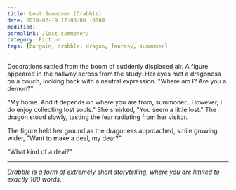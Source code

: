 ```yaml
---
title: Lost Summoner (Drabble)
date: 2020-02-19 17:00:00 -0800
modified: 
permalink: /lost-summoner/
category: Fiction
tags: [bargain, drabble, dragon, fantasy, summoner]
---
```


Decorations rattled from the boom of suddenly displaced air. A figure appeared in the hallway across from the study. Her eyes met a dragoness on a couch, looking back with a neutral expression. "Where am I? Are you a demon?"

"My home. And it depends on where you are from, summoner.. However, I do enjoy collecting lost souls." She smirked, "You seem a little lost." The dragon stood slowly, tasting the fear radiating from her visitor.

The figure held her ground as the dragoness approached, smile growing wider, "Want to make a deal, my dear?"

“What kind of a deal?"

---

_Drabble is a form of extremely short storytelling, where you are limited to exactly 100 words._
